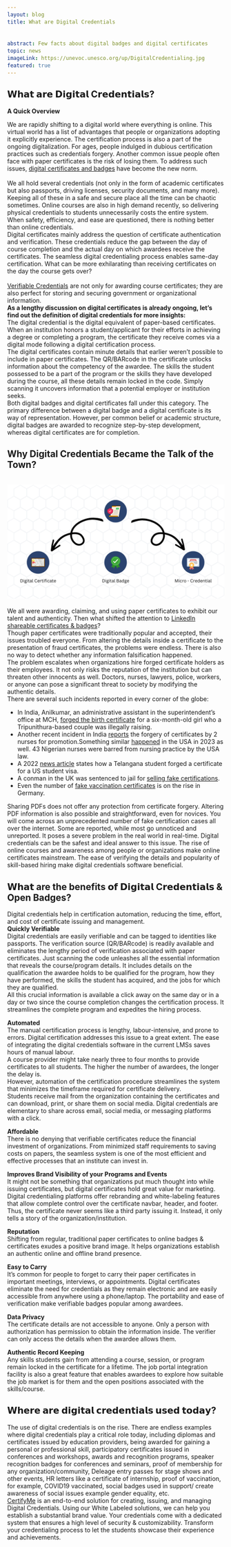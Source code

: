 ```yaml
---
layout: blog
title: What are Digital Credentials 


abstract: Few facts about digital badges and digital certificates
topic: news
imageLink: https://unevoc.unesco.org/up/DigitalCredentialing.jpg
featured: true
---
```



## 𝗪𝗵𝗮𝘁 𝗮𝗿𝗲 𝗗𝗶𝗴𝗶𝘁𝗮𝗹 C𝗿𝗲𝗱𝗲𝗻𝘁𝗶𝗮𝗹𝘀?
**A Quick Overview**
<br>

We are rapidly shifting to a digital world where everything is online. This virtual world has a list of advantages that people or organizations adopting it explicitly experience. The certification process is also a part of the ongoing digitalization. 
For ages, people indulged in dubious certification practices such as credentials forgery. Another common issue people often face with paper certificates is the risk of losing them. To address such issues, <a href="https://certifyme.online/blog/Experiencing-Digital-Certificate-and-Digital-badge.html">digital certificates and badges</a> have become the new norm.<br><br>We all hold several credentials (not only in the form of academic certificates but also passports, driving licenses, security documents, and many more). Keeping all of these in a safe and secure place all the time can be chaotic sometimes. 
Online courses are also in high demand recently, so delivering physical credentials to students unnecessarily costs the entire system. When safety, efficiency, and ease are questioned, there is nothing better than online credentials.<br>Digital certificates mainly address the question of certificate authentication and verification. These credentials reduce the gap between the day of course completion and the actual day on which awardees receive the certificates. The seamless digital credentialing process enables same-day certification. What can be more exhilarating than receiving certificates on the day the course gets over?<br><br><a href="https://www.w3.org/TR/vc-data-model/">Verifiable Credentials</a> are not only for awarding course certificates; they are also perfect for storing and securing government or organizational information.<br>
**As a lengthy discussion on digital certificates is already ongoing, let’s find out the definition of digital credentials for more insights:**
<br>
The digital credential is the digital equivalent of paper-based certificates. When an institution honors a student/applicant for their efforts in achieving a degree or completing a program, the certificate they receive comes via a digital mode following a digital certification process.<br>
The digital certificates contain minute details that earlier weren’t possible to include in paper certificates. 
The QR/BARcode in the certificate unlocks information about the competency of the awardee. The skills the student possessed to be a part of the program or the skills they have developed during the course, all these details remain locked in the code. Simply scanning it uncovers information that a potential employer or institution seeks.<br>Both digital badges and digital certificates fall under this category. The primary difference between a digital badge and a digital certificate is its way of representation. However, per common belief or academic structure, digital badges are awarded to recognize step-by-step development, whereas digital certificates are for completion.

## Why Digital Credentials Became the Talk of the Town?
<br>
<img src="/img/blog/Digital Certificates.png" alt="Digital Certificate">
<br><br>
We all were awarding, claiming, and using paper certificates to exhibit our talent and authenticity. Then what shifted the attention to <a href="https://certifyme.online/blog/The-Importance-of-Including-Digital-Credentials-on-LinkedIn.html">LinkedIn shareable certificates & badges</a>?<br>
Though paper certificates were traditionally popular and accepted, their issues troubled everyone. From altering the details inside a certificate to the presentation of fraud certificates, the problems were endless. There is also no way to detect whether any information falsification happened.<br>
The problem escalates when organizations hire forged certificate holders as their employees. It not only risks the reputation of the institution but can threaten other innocents as well. Doctors, nurses, lawyers, police, workers, or anyone can pose a significant threat to society by modifying the authentic details.<br>
There are several such incidents reported in every corner of the globe:<br>

- In India, Anilkumar, an administrative assistant in the superintendent’s office at MCH, <a href="https://www.newindianexpress.com/cities/kochi/2023/feb/18/prime-accused-remanded-in-birth-certificate-forgery-casein-kochi-2548487.html">forged the birth certificate</a> for a six-month-old girl who a Tripunithura-based couple was illegally raising.
- Another recent incident in India <a href="https://timesofindia.indiatimes.com/city/vadodara/2-nurses-booked-for-forging-certificates/articleshow/97540272.cms?from=mdr">reports</a> the forgery of certificates by 2 nurses for promotion.Something similar <a href="https://www.vanguardngr.com/2023/03/certificate-forgery-43-nigerian-nurses-face-criminal-charges-in-us/">happened</a> in the USA in 2023 as well. 43 Nigerian nurses were barred from nursing practice by the USA law.
- A 2022 <a href="https://www.sakshipost.com/news/hyderabad/chennai-police-arrested-telangana-student-using-fake-certificates-secure-us-student">news article</a> states how a Telangana student forged a certificate for a US student visa.
- A conman in the UK was sentenced to jail for <a href="https://www.gov.uk/government/news/conman-sentenced-for-selling-forged-exam-certificates">selling fake certifications</a>.
- Even the number of <a href="https://apnews.com/article/coronavirus-pandemic-business-health-germany-europe-9dac134f0da260850b815612ad3af311">fake vaccination certificates</a> is on the rise in Germany.<br>

Sharing PDFs does not offer any protection from certificate forgery. Altering PDF information is also possible and straightforward, even for novices. You will come across an unprecedented number of fake certification cases all over the internet. Some are reported, while most go unnoticed and unreported. It poses a severe problem in the real world in real-time.
Digital credentials can be the safest and ideal answer to this issue. The rise of online courses and awareness among people or organizations make online certificates mainstream. The ease of verifying the details and popularity of skill-based hiring make digital credentials software beneficial.


## 𝗪𝗵𝗮𝘁 are the benefits 𝗼𝗳 𝗗𝗶𝗴𝗶𝘁𝗮𝗹 C𝗿𝗲𝗱𝗲𝗻𝘁𝗶𝗮𝗹𝘀 & Open Badges?
Digital credentials help in certification automation, reducing the time, effort, and cost of certificate issuing and management.<br>
**Quickly Verifiable**
<br>
Digital credentials are easily verifiable and can be tagged to identities like passports. The verification source (QR/BARcode) is readily available and eliminates the lengthy period of verification associated with paper certificates. 
Just scanning the code unleashes all the essential information that reveals the course/program details. It includes details on the qualification the awardee holds to be qualified for the program, how they have performed, the skills the student has acquired, and the jobs for which they are qualified.<br>All this crucial information is available a click away on the same day or in a day or two since the course completion changes the certification process. It streamlines the complete program and expedites the hiring process.<br>

**Automated**
<br>
The manual certification process is lengthy, labour-intensive, and prone to errors. Digital certification addresses this issue to a great extent. The ease of integrating the digital credentials software in the current LMSs saves hours of manual labour.<br>A course provider might take nearly three to four months to provide certificates to all students. The higher the number of awardees, the longer the delay is.<br>However, automation of the certification procedure streamlines the system that minimizes the timeframe required for certificate delivery.<br>Students receive mail from the organization containing the certificates and can download, print, or share them on social media. Digital credentials are elementary to share across email, social media, or messaging platforms with a click.<br>

**Affordable**
<br>
There is no denying that verifiable certificates reduce the financial investment of organizations. From minimized staff requirements to saving costs on papers, the seamless system is one of the most efficient and effective processes that an institute can invest in.<br>

**Improves Brand Visibility of your Programs and Events**
<br>
It might not be something that organizations put much thought into while issuing certificates, but digital certificates hold great value for marketing. Digital credentialing platforms offer rebranding and white-labeling features that allow complete control over the certificate navbar, header, and footer. Thus, the certificate never seems like a third party issuing it. Instead, it only tells a story of the organization/institution.<br>

**Reputation**
<br>
Shifting from regular, traditional paper certificates to online badges & certificates exudes a positive brand image. It helps organizations establish an authentic online and offline brand presence.<br>

**Easy to Carry**
<br>
It’s common for people to forget to carry their paper certificates in important meetings, interviews, or appointments. Digital certificates eliminate the need for credentials as they remain electronic and are easily accessible from anywhere using a phone/laptop. The portability and ease of verification make verifiable badges popular among awardees.<br>

**Data Privacy**
<br>
The certificate details are not accessible to anyone. Only a person with authorization has permission to obtain the information inside. 
The verifier can only access the details when the awardee allows them. 
<br>

**Authentic Record Keeping**
<br>
Any skills students gain from attending a course, session, or program remain locked in the certificate for a lifetime. The job portal integration facility is also a great feature that enables awardees to explore how suitable the job market is for them and the open positions associated with the skills/course.<br>

## 𝗪𝗵𝗲𝗿𝗲 𝗮𝗿𝗲 𝗱𝗶𝗴𝗶𝘁𝗮𝗹 𝗰𝗿𝗲𝗱𝗲𝗻𝘁𝗶𝗮𝗹𝘀 𝘂𝘀𝗲𝗱 𝘁𝗼𝗱𝗮𝘆?
The use of digital credentials is on the rise. There are endless examples where digital credentials play a critical role today, including diplomas and certificates issued by education providers, being awarded for gaining a personal or professional skill, participatory certificates issued in conferences and workshops, awards and recognition programs, speaker recognition badges for conferences and seminars, proof of membership for any organization/community, Deleage entry passes for stage shows and other events, HR letters like a certificate of internship, proof of vaccination, for example, COVID19 vaccinated, social badges used in support/ create awareness of social issues example gender equality, etc.<br><a href="https://certifyme.online/">CertifyMe</a> is an end-to-end solution for creating, issuing, and managing Digital Credentials. Using our White Labeled solutions, we can help you establish a substantial brand value. Your credentials come with a dedicated system that ensures a high level of security & customizability. Transform your credentialing process to let the students showcase their experience and achievements. 